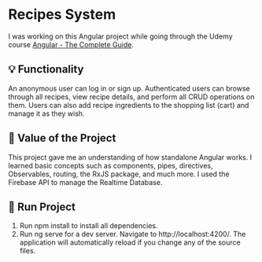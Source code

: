 # Recipes System

I was working on this Angular project while going through the Udemy course [Angular - The Complete Guide](https://www.udemy.com/course/the-complete-guide-to-angular-2/).

## 💡 Functionality

An anonymous user can log in or sign up. Authenticated users can browse through all recipes, view recipe details, and perform all CRUD operations on them. Users can also add recipe ingredients to the shopping list (cart) and manage it as they wish.

## 🔑 Value of the Project

This project gave me an understanding of how standalone Angular works. I learned basic concepts such as components, pipes, directives, Observables, routing, the RxJS package, and much more. I used the Firebase API to manage the Realtime Database.

## 🚀 Run Project

1. Run npm install to install all dependencies.
2. Run ng serve for a dev server. Navigate to http://localhost:4200/. The application will automatically reload if you change any of the source files.
